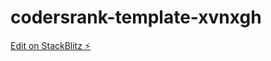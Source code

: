 # codersrank-template-xvnxgh

[Edit on StackBlitz ⚡️](https://stackblitz.com/edit/codersrank-template-xvnxgh)